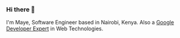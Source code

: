 ### Hi there 👋
I'm Maye, Software Engineer based in Nairobi, Kenya. Also a [ Google Developer Expert](https://developers.google.com/community/experts/directory/profile/profile-edwin-maye)
in Web Technologies.
